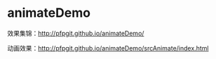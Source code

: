 # animateDemo

效果集锦：http://pfpgit.github.io/animateDemo/

动画效果：http://pfpgit.github.io/animateDemo/srcAnimate/index.html
